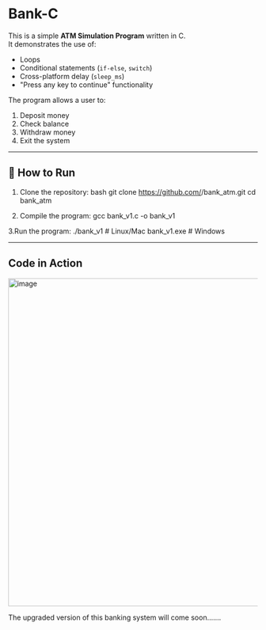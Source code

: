 # Bank-C
This is a simple **ATM Simulation Program** written in C.   
It demonstrates the use of: 
- Loops 
- Conditional statements (`if-else`, `switch`) 
- Cross-platform delay (`sleep_ms`) 
- "Press any key to continue" functionality

The program allows a user to:
1. Deposit money  
2. Check balance 
3. Withdraw money  
4. Exit the system  

---

## 🚀 How to Run
1. Clone the repository:
   bash
   git clone https://github.com/<your-username>/bank_atm.git
   cd bank_atm

2. Compile the program:
   gcc bank_v1.c -o bank_v1

3.Run the program:
  ./bank_v1   # Linux/Mac
  bank_v1.exe # Windows

---

## Code in Action 

<img width="552" height="663" alt="image" src="https://github.com/user-attachments/assets/3c392a21-f056-4513-9b49-eecde0abf470" />


The upgraded version of this banking system will come soon.......
